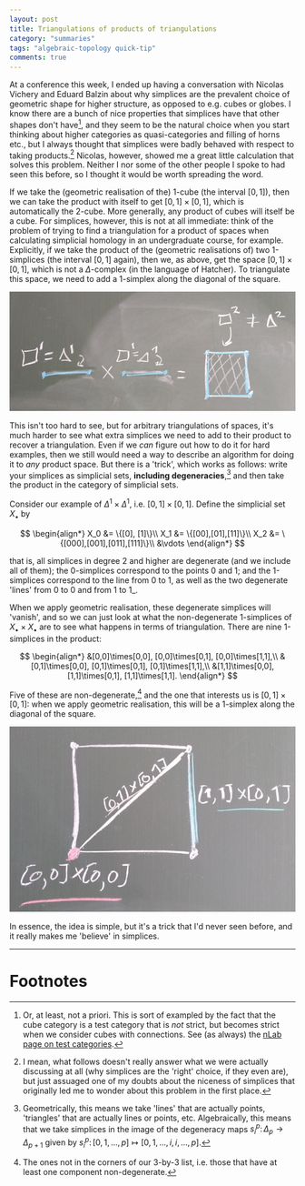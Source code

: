```yaml
---
layout: post
title: Triangulations of products of triangulations
category: "summaries"
tags: "algebraic-topology quick-tip"
comments: true
---
```


At a conference this week, I ended up having a conversation with Nicolas Vichery and Eduard Balzin about why simplices are the prevalent choice of geometric shape for higher structure, as opposed to e.g. cubes or globes.
I know there are a bunch of nice properties that simplices have that other shapes don't have[^1], and they seem to be the natural choice when you start thinking about higher categories as quasi-categories and filling of horns etc., but I always thought that simplices were badly behaved with respect to taking products.[^4]
Nicolas, however, showed me a great little calculation that solves this problem.
Neither I nor some of the other people I spoke to had seen this before, so I thought it would be worth spreading the word.

<!--more-->

If we take the (geometric realisation of the) 1-cube (the interval $[0,1]$), then we can take the product with itself to get $[0,1]\times[0,1]$, which is automatically the 2-cube.
More generally, any product of cubes will itself be a cube.
For simplices, however, this is not at all immediate: think of the problem of trying to find a triangulation for a product of spaces when calculating simplicial homology in an undergraduate course, for example.
Explicitly, if we take the product of the (geometric realisations of) two 1-simplices (the interval $[0,1]$ again), then we, as above, get the space $[0,1]\times[0,1]$, which is not a $\Delta$-complex (in the language of Hatcher).
To triangulate this space, we need to add a 1-simplex along the diagonal of the square.

![Cubes work, simplices don't](/assets/post-images/2018-04-11-triangulation-of-products-cubes-work.jpg "Cubes work, simplices don't")

This isn't too hard to see, but for arbitrary triangulations of spaces, it's much harder to see what extra simplices we need to add to their product to recover a triangulation.
Even if we _can_ figure out how to do it for hard examples, then we still would need a way to describe an algorithm for doing it to _any_ product space.
But there is a 'trick', which works as follows: write your simplices as simplicial sets, **including degeneracies**,[^2] and then take the product in the category of simplicial sets.

Consider our example of $\Delta^1\times\Delta^1$, i.e. $[0,1]\times[0,1]$.
Define the simplicial set $X_\bullet$ by

$$
\begin{align*}
    X_0 &= \{[0], [1]\}\\
    X_1 &= \{[00],[01],[11]\}\\
    X_2 &= \{[000],[001],[011],[111]\}\\
    &\vdots
\end{align*}
$$

that is, all simplices in degree 2 and higher are degenerate (and we include all of them); the 0-simplices correspond to the points 0 and 1; and the 1-simplices correspond to the line from 0 to 1, as well as the two degenerate 'lines' from 0 to 0 and from 1 to 1_.

When we apply geometric realisation, these degenerate simplices will 'vanish', and so we can just look at what the non-degenerate 1-simplices of $X_\bullet\times X_\bullet$ are to see what happens in terms of triangulation.
There are nine 1-simplices in the product:

$$
\begin{align*}
   &[0,0]\times[0,0], [0,0]\times[0,1], [0,0]\times[1,1],\\
   &[0,1]\times[0,0], [0,1]\times[0,1], [0,1]\times[1,1],\\
   &[1,1]\times[0,0], [1,1]\times[0,1], [1,1]\times[1,1].
\end{align*}
$$

Five of these are non-degenerate,[^3] and the one that interests us is $[0,1]\times[0,1]$: when we apply geometric realisation, this will be a 1-simplex along the diagonal of the square.

![The final result](/assets/post-images/2018-04-11-triangulation-of-products-result.jpg "The final result")

In essence, the idea is simple, but it's a trick that I'd never seen before, and it really makes me 'believe' in simplices.

---

# Footnotes

[^1]: Or, at least, not a priori. This is sort of exampled by the fact that the cube category is a test category that is _not_ strict, but becomes strict when we consider cubes with connections. See (as always) the [nLab page on test categories](https://ncatlab.org/nlab/show/test+category#examples).
[^2]: Geometrically, this means we take 'lines' that are actually points, 'triangles' that are actually lines or points, etc. Algebraically, this means that we take simplices in the image of the degeneracy maps $s_i^p\colon\Delta_p\to\Delta_{p+1}$ given by $s_i^p\colon[0,1,\ldots,p]\mapsto[0,1,\ldots,i,i,\ldots,p]$.
[^3]: The ones not in the corners of our 3-by-3 list, i.e. those that have at least one component non-degenerate.
[^4]: I mean, what follows doesn't really answer what we were actually discussing at all (why simplices are the 'right' choice, if they even are), but just assuaged one of my doubts about the niceness of simplices that originally led me to wonder about this problem in the first place.